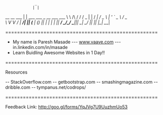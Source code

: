                  _                               
                | |                              
__      __  ___ | |  ___   ___   _ __ ___    ___ 
\ \ /\ / / / _ \| | / __| / _ \ | '_ ` _ \  / _ \
 \ V  V / |  __/| || (__ | (_) || | | | | ||  __/
  \_/\_/   \___||_| \___| \___/ |_| |_| |_| \___|


====================================================

 - My name is Paresh Masade
 --- www.vaave.com
 --- in.linkedin.com/in/masade
 - Learn Buidling Awesome Websites in 1 Day!!

====================================================

Resources

-- StackOverflow.com
-- getbootstrap.com
-- smashingmagazine.com
-- dribble.com
-- tympanus.net/codrops/

====================================================

Feedback Link: http://goo.gl/forms/YqJVg7U9UuzhmUo53